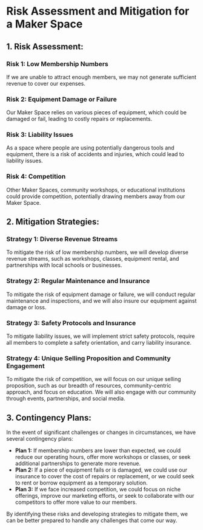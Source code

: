
# Risk Assessment and Mitigation for a Maker Space

## 1. Risk Assessment:

### Risk 1: Low Membership Numbers

If we are unable to attract enough members, we may not generate sufficient revenue to cover our expenses.

### Risk 2: Equipment Damage or Failure

Our Maker Space relies on various pieces of equipment, which could be damaged or fail, leading to costly repairs or replacements.

### Risk 3: Liability Issues

As a space where people are using potentially dangerous tools and equipment, there is a risk of accidents and injuries, which could lead to liability issues.

### Risk 4: Competition

Other Maker Spaces, community workshops, or educational institutions could provide competition, potentially drawing members away from our Maker Space.

## 2. Mitigation Strategies:

### Strategy 1: Diverse Revenue Streams

To mitigate the risk of low membership numbers, we will develop diverse revenue streams, such as workshops, classes, equipment rental, and partnerships with local schools or businesses.

### Strategy 2: Regular Maintenance and Insurance

To mitigate the risk of equipment damage or failure, we will conduct regular maintenance and inspections, and we will also insure our equipment against damage or loss.

### Strategy 3: Safety Protocols and Insurance

To mitigate liability issues, we will implement strict safety protocols, require all members to complete a safety orientation, and carry liability insurance.

### Strategy 4: Unique Selling Proposition and Community Engagement

To mitigate the risk of competition, we will focus on our unique selling proposition, such as our breadth of resources, community-centric approach, and focus on education. We will also engage with our community through events, partnerships, and social media.

## 3. Contingency Plans:

In the event of significant challenges or changes in circumstances, we have several contingency plans:

- **Plan 1:** If membership numbers are lower than expected, we could reduce our operating hours, offer more workshops or classes, or seek additional partnerships to generate more revenue.
- **Plan 2:** If a piece of equipment fails or is damaged, we could use our insurance to cover the cost of repairs or replacement, or we could seek to rent or borrow equipment as a temporary solution.
- **Plan 3:** If we face increased competition, we could focus on niche offerings, improve our marketing efforts, or seek to collaborate with our competitors to offer more value to our members.

By identifying these risks and developing strategies to mitigate them, we can be better prepared to handle any challenges that come our way.
